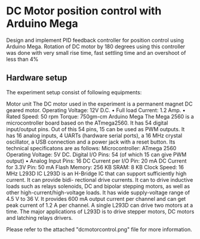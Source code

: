 
# DC Motor position control with Arduino Mega

Design and implement PID feedback controller for position control using Arduino Mega. Rotation of DC motor by 180 degrees using this controller was done with very small rise time, fast settling time and an overshoot of less than 4%


## Hardware setup

The experiment setup consist of following equipments:

Motor unit The DC motor used in the experiment is a permanent magnet DC geared motor.
Operating Voltage: 12V D.C. • Full load Current: 1.2 Amp. • Rated Speed: 50 rpm
Torque: 750gm-cm
Arduino Mega The Mega 2560 is a microcontroller board based on the ATmega2560. It has 54 digital input/output pins. Out of this 54 pins, 15 can be used as PWM outputs. It has 16 analog inputs, 4 UARTs (hardware serial ports), a 16 MHz crystal oscillator, a USB connection and a power jack with a reset button. Its technical specificatons are as follows:
Microcontroller: ATmega 2560
Operating Voltage: 5V DC.
Digital I/O Pins: 54 (of which 15 can give PWM output) • Analog Input Pins: 16
DC Current per I/O Pin: 20 mA
DC Current for 3.3V Pin: 50 mA
Flash Memory: 256 KB
SRAM: 8 KB
Clock Speed: 16 MHz
L293D IC L293D is an H-Bridge IC that can support sufficiently high current. It can provide bidi- rectional drive currents. It can to drive inductive loads such as relays solenoids, DC and bipolar stepping motors, as well as other high-current/high-voltage loads. It has wide supply-voltage range of 4.5 V to 36 V. It provides 600 mA output current per channel and can get peak current of 1.2 A per channel. A single L293D can drive two motors at a time. The major applications of L293D is to drive stepper motors, DC motors and latching relays drivers.

Please refer to the attached "dcmotorcontrol.png" file for more information.